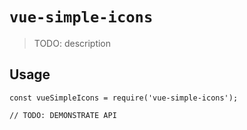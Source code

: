 # `vue-simple-icons`

> TODO: description

## Usage

```
const vueSimpleIcons = require('vue-simple-icons');

// TODO: DEMONSTRATE API
```
